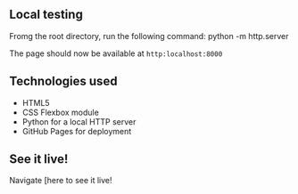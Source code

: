 ## Local testing

Fromg the root directory, run the following command: python -m http.server

The page should now be available at `http:localhost:8000`

## Technologies used

* HTML5
* CSS Flexbox module
* Python for a local HTTP server
* GitHub Pages for deployment

## See it live!

Navigate [here[](https://ErichMB.github.io/ocala-newsletter) to see it live!